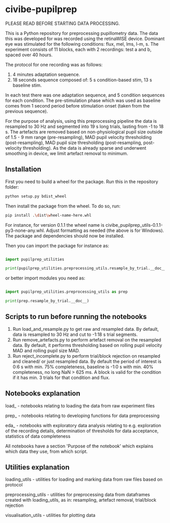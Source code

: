 # civibe-pupilprep

PLEASE READ BEFORE STARTING DATA PROCESSING.

This is a Python repository for preprocessing pupillometry data. The data this was developed for was recorded using the retinaWISE device. Dominant eye was stimulated for the following conditions: flux, mel, lms, l-m, s. The experiment consists of 11 blocks, each with 2 recordings: test a and b, spaced over 40 hours.

The protocol for one recording was as follows:
1. 4 minutes adaptation sequence.
2. 18 seconds sequence composed of: 5 s condition-based stim, 13 s baseline stim.

In each test there was one adaptation sequence, and 5 condition sequences for each condition. The pre-stimulation phase which was used as baseline comes from 1 second period before stimulation onset (taken from the previous sequence).

For the purpose of analysis, using this preprocessing pipeline the data is resampled to 30 Hz and segmented into 19 s long trials, lasting from -1 to 18 s. The artefacts are removed based on non-physiological pupil size outside of 1.5 - 9 mm range (pre-resampling), MAD pupil velocity thresholding (post-resampling), MAD pupil size thresholding (post-resampling, post-velocity thresholding). As the data is already sparse and underwent smoothing in device, we limit artefact removal to minimum.

## Installation

First you need to build a wheel for the package. Run this in the repository folder:

```bash
python setup.py bdist_wheel
```
Then install the package from the wheel. To do so, run:

```bash
pip install .\dist\wheel-name-here.whl
```
For instance, for version 0.1.1 the wheel name is civibe_pupilprep_utils-0.1.1-py3-none-any.whl. Adjust formatting as needed (the above is for Windows). The package and dependencies should now be installed.

Then you can import the package for instance as:

```python

import pupilprep_utilities

print(pupilprep_utilities.preprocessing_utils.resample_by_trial.__doc__)
```

or better import modules you need as:

```python

import pupilprep_utilities.preprocessing_utils as prep

print(prep.resample_by_trial.__doc__)
```

## Scripts to run before running the notebooks

1. Run load_and_resample.py to get raw and resampled data. By default, data is resampled to 30 Hz and cut to -1:18 s trial segments.
2. Run remove_artefacts.py to perform artefact removal on the resampled data. By default, it performs thresholding based on rolling pupil velocity MAD and rolling pupil size MAD.
3. Run reject_incomplete.py to perform trial/block rejection on resampled and cleaned/ or just resampled data. By default the period of interest is 0:6 s with min. 75% completeness, baseline is -1:0 s with min. 40% completeness, no long NaN > 625 ms. A block is valid for the condition if it has min. 3 trials for that condition and flux. 

## Notebooks explanation

load_ - notebooks relating to loading the data from raw experiment files

prep_ - notebooks relating to developing functions for data preprocessing

eda_ - notebooks with exploratory data analysis relating to e.g. exploration of the recording details, determination of thresholds for data acceptance, statistics of data completeness

All notebooks have a section 'Purpose of the notebook' which explains which data they use, from which script.

## Utilities explanation

loading_utils - utilities for loading and marking data from raw files based on protocol

preprocessing_utils - utilities for preprocessing data from dataframes created with loading_utils, as in: resampling, artefact removal, trial/block rejection

visualisation_utils - utilities for plotting data

